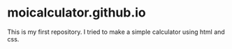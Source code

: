 # moicalculator.github.io
This is my first repository. I tried to make a simple calculator using html and css.
